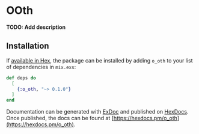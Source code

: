 # OOth

**TODO: Add description**

## Installation

If [available in Hex](https://hex.pm/docs/publish), the package can be installed
by adding `o_oth` to your list of dependencies in `mix.exs`:

```elixir
def deps do
  [
    {:o_oth, "~> 0.1.0"}
  ]
end
```

Documentation can be generated with [ExDoc](https://github.com/elixir-lang/ex_doc)
and published on [HexDocs](https://hexdocs.pm). Once published, the docs can
be found at [https://hexdocs.pm/o_oth](https://hexdocs.pm/o_oth).

